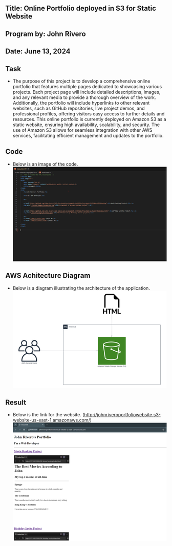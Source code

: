 ## Title: Online Portfolio deployed in S3 for Static Website

## Program by: John Rivero

## Date: June 13, 2024

## Task

-   The purpose of this project is to develop a comprehensive online portfolio that features multiple pages dedicated to showcasing various projects. Each project page will include detailed descriptions, images, and any relevant media to provide a thorough overview of the work. Additionally, the portfolio will include hyperlinks to other relevant websites, such as GitHub repositories, live project demos, and professional profiles, offering visitors easy access to further details and resources. This online portfolio is currently deployed on Amazon S3 as a static website, ensuring high availability, scalability, and security. The use of Amazon S3 allows for seamless integration with other AWS services, facilitating efficient management and updates to the portfolio.

## Code
-   Below is an image of the code.
![Image alt text](images/code.png)



## AWS Achitecture Diagram
- Below  is a diagram illustrating the architecture of the application.
![Image alt text](images/s3.png)




## Result
-   Below is the link for the website.
(http://johnriveroportfoliowebsite.s3-website-us-east-1.amazonaws.com/)
![Image alt text](images/website.png)